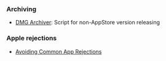 ### Archiving
* [DMG Archiver](https://github.com/coteditor/DMGArchiver): Script for non-AppStore version releasing

### Apple rejections
* [Avoiding Common App Rejections](https://developer.apple.com/app-store/review/#common-app-rejections)

